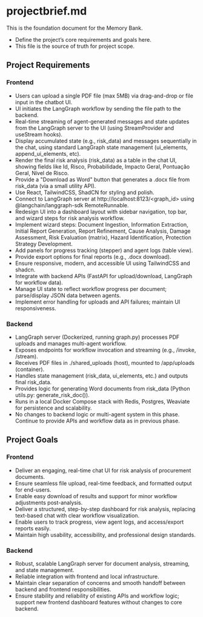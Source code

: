 # projectbrief.md

This is the foundation document for the Memory Bank. 
- Define the project’s core requirements and goals here.
- This file is the source of truth for project scope.

## Project Requirements

### Frontend
- Users can upload a single PDF file (max 5MB) via drag-and-drop or file input in the chatbot UI.
- UI initiates the LangGraph workflow by sending the file path to the backend.
- Real-time streaming of agent-generated messages and state updates from the LangGraph server to the UI (using StreamProvider and useStream hooks).
- Display accumulated state (e.g., risk_data) and messages sequentially in the chat, using standard LangGraph state management (ui_elements, append_ui_elements, etc).
- Render the final risk analysis (risk_data) as a table in the chat UI, showing fields like Id, Risco, Probabilidade, Impacto Geral, Pontuação Geral, Nível de Risco.
- Provide a "Download as Word" button that generates a .docx file from risk_data (via a small utility API).
- Use React, TailwindCSS, ShadCN for styling and polish.
- Connect to LangGraph server at http://localhost:8123/<graph_id> using @langchain/langgraph-sdk RemoteRunnable.
- Redesign UI into a dashboard layout with sidebar navigation, top bar, and wizard steps for risk analysis workflow.
- Implement wizard steps: Document Ingestion, Information Extraction, Initial Report Generation, Report Refinement, Cause Analysis, Damage Assessment, Risk Evaluation (matrix), Hazard Identification, Protection Strategy Development.
- Add panels for progress tracking (stepper) and agent logs (table view).
- Provide export options for final reports (e.g., .docx download).
- Ensure responsive, modern, and accessible UI using TailwindCSS and shadcn.
- Integrate with backend APIs (FastAPI for upload/download, LangGraph for workflow data).
- Manage UI state to reflect workflow progress per document; parse/display JSON data between agents.
- Implement error handling for uploads and API failures; maintain UI responsiveness.

### Backend
- LangGraph server (Dockerized, running graph.py) processes PDF uploads and manages multi-agent workflow.
- Exposes endpoints for workflow invocation and streaming (e.g., /invoke, /stream).
- Receives PDF files in ./shared_uploads (host), mounted to /app/uploads (container).
- Handles state management (risk_data, ui_elements, etc.) and outputs final risk_data.
- Provides logic for generating Word documents from risk_data (Python utils.py: generate_risk_doc()).
- Runs in a local Docker Compose stack with Redis, Postgres, Weaviate for persistence and scalability.
- No changes to backend logic or multi-agent system in this phase. Continue to provide APIs and workflow data as in previous phase.

## Project Goals

### Frontend
- Deliver an engaging, real-time chat UI for risk analysis of procurement documents.
- Ensure seamless file upload, real-time feedback, and formatted output for end-users.
- Enable easy download of results and support for minor workflow adjustments post-analysis.
- Deliver a structured, step-by-step dashboard for risk analysis, replacing text-based chat with clear workflow visualization.
- Enable users to track progress, view agent logs, and access/export reports easily.
- Maintain high usability, accessibility, and professional design standards.

### Backend
- Robust, scalable LangGraph server for document analysis, streaming, and state management.
- Reliable integration with frontend and local infrastructure.
- Maintain clear separation of concerns and smooth handoff between backend and frontend responsibilities.
- Ensure stability and reliability of existing APIs and workflow logic; support new frontend dashboard features without changes to core backend.
